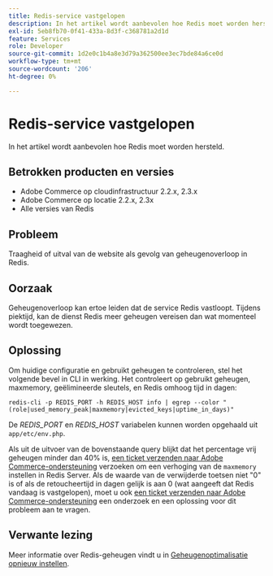 ```yaml
---
title: Redis-service vastgelopen
description: In het artikel wordt aanbevolen hoe Redis moet worden hersteld.
exl-id: 5eb8fb70-0f41-433a-8d3f-c368781a2d1d
feature: Services
role: Developer
source-git-commit: 1d2e0c1b4a8e3d79a362500ee3ec7bde84a6ce0d
workflow-type: tm+mt
source-wordcount: '206'
ht-degree: 0%

---
```


# Redis-service vastgelopen

In het artikel wordt aanbevolen hoe Redis moet worden hersteld.

## Betrokken producten en versies

* Adobe Commerce op cloudinfrastructuur 2.2.x, 2.3.x
* Adobe Commerce op locatie 2.2.x, 2.3x
* Alle versies van Redis

## Probleem

Traagheid of uitval van de website als gevolg van geheugenoverloop in Redis.

## Oorzaak

Geheugenoverloop kan ertoe leiden dat de service Redis vastloopt. Tijdens piektijd, kan de dienst Redis meer geheugen vereisen dan wat momenteel wordt toegewezen.

## Oplossing

Om huidige configuratie en gebruikt geheugen te controleren, stel het volgende bevel in CLI in werking. Het controleert op gebruikt geheugen, maxmemory, geëlimineerde sleutels, en Redis omhoog tijd in dagen:

```
redis-cli -p REDIS_PORT -h REDIS_HOST info | egrep --color "(role|used_memory_peak|maxmemory|evicted_keys|uptime_in_days)"
```

De *REDIS\_PORT* en *REDIS\_HOST* variabelen kunnen worden opgehaald uit `app/etc/env.php`.

Als uit de uitvoer van de bovenstaande query blijkt dat het percentage vrij geheugen minder dan 40% is, [een ticket verzenden naar Adobe Commerce-ondersteuning](/help/help-center-guide/help-center/magento-help-center-user-guide.md#submit-ticket) verzoeken om een verhoging van de `maxmemory` instellen in Redis Server. Als de waarde van de verwijderde toetsen niet &quot;0&quot; is of als de retoucheertijd in dagen gelijk is aan 0 (wat aangeeft dat Redis vandaag is vastgelopen), moet u ook [een ticket verzenden naar Adobe Commerce-ondersteuning](/help/help-center-guide/help-center/magento-help-center-user-guide.md#submit-ticket) een onderzoek en een oplossing voor dit probleem aan te vragen.

## Verwante lezing

Meer informatie over Redis-geheugen vindt u in [Geheugenoptimalisatie opnieuw instellen](https://redis.io/topics/memory-optimization).
